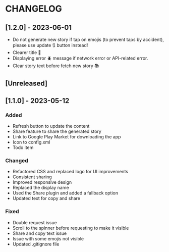 # CHANGELOG

## [1.2.0] - 2023-06-01
- Do not generate new story if tap on emojis (to prevent taps by accident), please use update 🔃 button instead! 
- Clearer title 🫧
- Displaying error 🪲 message if network error or API-related error.
- Clear story text before fetch new story 📚
## [Unreleased]

## [1.1.0] - 2023-05-12
### Added
- Refresh button to update the content
- Share feature to share the generated story
- Link to Google Play Market for downloading the app
- Icon to config.xml
- Todo item

### Changed
- Refactored CSS and replaced logo for UI improvements
- Consistent sharing
- Improved responsive design
- Replaced the display name
- Used the Share plugin and added a fallback option
- Updated text for copy and share

### Fixed
- Double request issue
- Scroll to the spinner before requesting to make it visible
- Share and copy text issue
- Issue with some emojis not visible
- Updated .gitignore file
